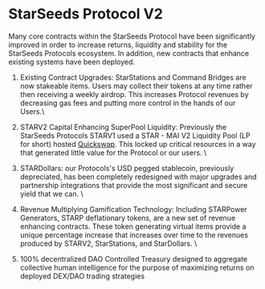 # StarSeeds Protocol V2

Many core contracts within the StarSeeds Protocol have been significantly improved in order to increase returns, liquidity and stability for the StarSeeds Protocols ecosystem. In addition, new contracts that enhance existing systems have been deployed.

1. Existing Contract Upgrades: StarStations and Command Bridges are now stakeable items. Users may collect their tokens at any time rather then receiving a weekly airdrop. This increases Protocol revenues by decreasing gas fees and putting more control in the hands of our Users.\

2. STARV2 Capital Enhancing SuperPool Liquidity: Previously the StarSeeds Protocols STARV1 used a STAR - MAI V2 Liquidity Pool (LP for short) hosted [Quickswap](https://quickswap.exchange/#/swap?outputCurrency=0x8440178087C4fd348D43d0205F4574e0348a06F0\&swapIndex=0\&currency0=0x17840DF7CAa07e298b16E8612157B90ED231C973). This locked up critical resources in a way that generated little value for the Protocol or our users. \

3. STARDollars: our Protocols's USD pegged stablecoin, previously depreciated, has been completely redesigned with major upgrades and partnership integrations that provide the most significant and secure yield that we can. \

4. Revenue Multiplying Gamification Technology: Including STARPower Generators, STARP deflationary tokens,  are a new set of revenue enhancing contracts. These token generating virtual items provide a unique percentage increase that increases over time to the revenues produced by STARV2, StarStations, and StarDollars. \

5. 100% decentralized DAO Controlled Treasury designed to aggregate collective human intelligence for the purpose of maximizing returns on deployed DEX/DAO trading strategies \
   &#x20;&#x20;
